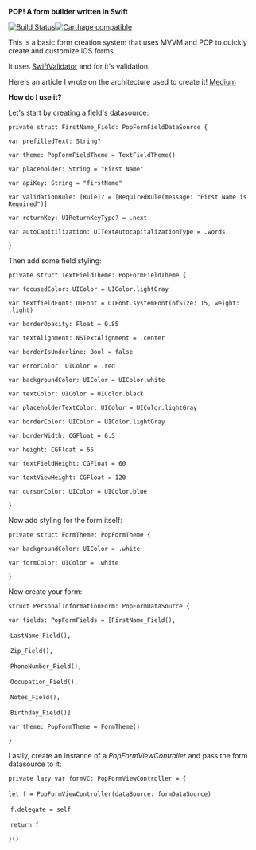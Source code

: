 **POP! A form builder written in Swift**

[![Build Status](https://travis-ci.com/bikisDesign/Swift_POP_Form.svg?branch=master)](https://travis-ci.com/bikisDesign/Swift_POP_Form)[![Carthage compatible](https://img.shields.io/badge/Carthage-compatible-4BC51D.svg?style=flat)](https://github.com/Carthage/Carthage)

This is a basic form creation system that uses MVVM and POP to quickly create and customize iOS forms.

It uses [SwiftValidator](https://github.com/SwiftValidatorCommunity/SwiftValidator) and for it's validation.

Here's an article I wrote on the architecture used to create it! [Medium](https://medium.com/@aaron.bikis/coordinators-protocol-oriented-programming-and-mvvm-bullet-proof-architecture-with-swift-629dea5354ce)

**How do I use it?**

Let's start by creating a field's datasource:

`private struct FirstName_Field: PopFormFieldDataSource {`

  `var prefilledText: String?`

  `var theme: PopFormFieldTheme = TextFieldTheme()`

  `var placeholder: String = "First Name"`

  `var apiKey: String = "firstName"`

  `var validationRule: [Rule]? = [RequiredRule(message: "First Name is Required")]`

  `var returnKey: UIReturnKeyType? = .next`

  `var autoCapitilization: UITextAutocapitalizationType = .words`

`}`

Then add some field styling:

`private struct TextFieldTheme: PopFormFieldTheme {`

  `var focusedColor: UIColor = UIColor.lightGray`

  `var textfieldFont: UIFont = UIFont.systemFont(ofSize: 15, weight: .light)`

  `var borderOpacity: Float = 0.85`

  `var textAlignment: NSTextAlignment = .center`

  `var borderIsUnderline: Bool = false`

  `var errorColor: UIColor = .red`

  `var backgroundColor: UIColor = UIColor.white`

  `var textColor: UIColor = UIColor.black`

  `var placeholderTextColor: UIColor = UIColor.lightGray`

  `var borderColor: UIColor = UIColor.lightGray`

  `var borderWidth: CGFloat = 0.5`

  `var height: CGFloat = 65`

  `var textFieldHeight: CGFloat = 60`

  `var textViewHeight: CGFloat = 120`

  `var cursorColor: UIColor = UIColor.blue`

`}`

Now add styling for the form itself:

`private struct FormTheme: PopFormTheme {`

  `var backgroundColor: UIColor = .white`

  `var formColor: UIColor = .white`

`}`



Now create your form:

`struct PersonalInformationForm: PopFormDataSource {`

  `var fields: PopFormFields = [FirstName_Field(),`

​                               `LastName_Field(),`

​                               `Zip_Field(),`

​                               `PhoneNumber_Field(),`

​                               `Occupation_Field(),`

​                               `Notes_Field(),`

​                               `Birthday_Field()]`

  `var theme: PopFormTheme = FormTheme()`

`}`



Lastly, create an instance of a *PopFormViewController* and pass the form datasource to it:

  `private lazy var formVC: PopFormViewController = {`

​    `let f = PopFormViewController(dataSource: formDataSource)`

​    `f.delegate = self`

​    `return f`

  `}()`